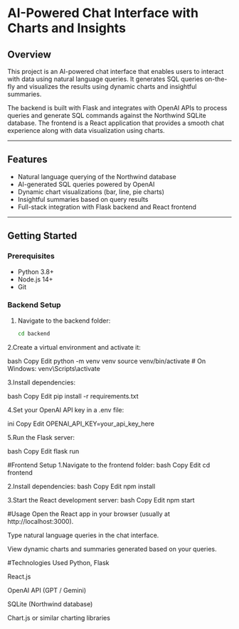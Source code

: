 # AI-Powered Chat Interface with Charts and Insights

## Overview

This project is an AI-powered chat interface that enables users to interact with data using natural language queries. It generates SQL queries on-the-fly and visualizes the results using dynamic charts and insightful summaries.

The backend is built with Flask and integrates with OpenAI APIs to process queries and generate SQL commands against the Northwind SQLite database. The frontend is a React application that provides a smooth chat experience along with data visualization using charts.

---

## Features

- Natural language querying of the Northwind database
- AI-generated SQL queries powered by OpenAI
- Dynamic chart visualizations (bar, line, pie charts)
- Insightful summaries based on query results
- Full-stack integration with Flask backend and React frontend

---

## Getting Started

### Prerequisites

- Python 3.8+
- Node.js 14+
- Git

### Backend Setup

1. Navigate to the backend folder:
   ```bash
   cd backend

2.Create a virtual environment and activate it:

bash
Copy
Edit
python -m venv venv
source venv/bin/activate      # On Windows: venv\Scripts\activate


3.Install dependencies:

bash
Copy
Edit
pip install -r requirements.txt


4.Set your OpenAI API key in a .env file:

ini
Copy
Edit
OPENAI_API_KEY=your_api_key_here


5.Run the Flask server:

bash
Copy
Edit
flask run




#Frontend Setup
1.Navigate to the frontend folder:
bash
Copy
Edit
cd frontend

2.Install dependencies:
bash
Copy
Edit
npm install

3.Start the React development server:
bash
Copy
Edit
npm start

#Usage
Open the React app in your browser (usually at http://localhost:3000).

Type natural language queries in the chat interface.

View dynamic charts and summaries generated based on your queries.

#Technologies Used
Python, Flask

React.js

OpenAI API (GPT / Gemini)

SQLite (Northwind database)

Chart.js or similar charting libraries
